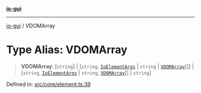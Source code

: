 [**io-gui**](../README.md)

***

[io-gui](../README.md) / VDOMArray

# Type Alias: VDOMArray

> **VDOMArray**: \[`string`\] \| \[`string`, [`IoElementArgs`](IoElementArgs.md) \| `string` \| [`VDOMArray`](VDOMArray.md)[]\] \| \[`string`, [`IoElementArgs`](IoElementArgs.md) \| `string`, [`VDOMArray`](VDOMArray.md)[] \| `string`\]

Defined in: [src/core/element.ts:39](https://github.com/io-gui/io/blob/main/src/core/element.ts#L39)
